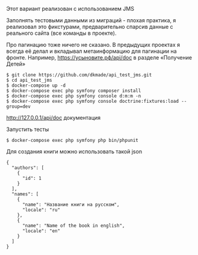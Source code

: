 Этот вариант реализован с использованием JMS

Заполнять тестовыми данными из миграций - плохая практика, я реализовал это фикстурами, предварительно спарсив данные с
реального сайта (все команды в проекте).

Про пагинацию тоже ничего не сказано. В предыдущих проектах я всегда её делал и вкладывал метаинформацию для пагинации
на фронте. Например, https://усыновите.рф/api/doc в разделе «Получение Детей»

    $ git clone https://github.com/dkmade/api_test_jms.git
    $ cd api_test_jms
    $ docker-compose up -d
    $ docker-compose exec php symfony composer install
    $ docker-compose exec php symfony console d:m:m -n
    $ docker-compose exec php symfony console doctrine:fixtures:load --group=dev

http://127.0.0.1/api/doc  документация

Запустить тесты

    $ docker-compose exec php symfony php bin/phpunit 

Для создания книги можно использовать такой json

    {
      "authors": [
        {
          "id": 1
        }
      ],
      "names": [
        {
          "name": "Название книги на русском",
          "locale": "ru"
        },
        {
          "name": "Name of the book in english",
          "locale": "en"
        }
      ]
    }
